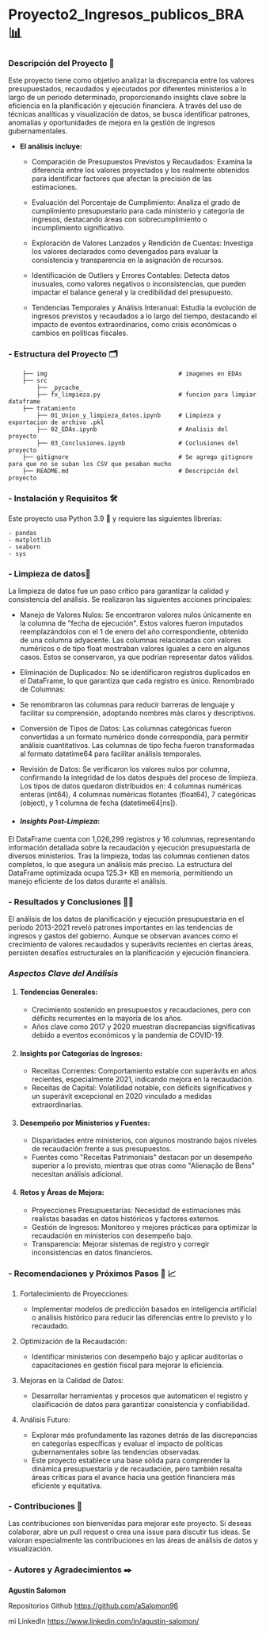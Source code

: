 # Proyecto2_Ingresos_publicos_BRA 📊 

### **Descripción del Proyecto** 📝​

Este proyecto tiene como objetivo analizar la discrepancia entre los valores presupuestados, recaudados y ejecutados por diferentes ministerios a lo largo de un periodo determinado, proporcionando insights clave sobre la eficiencia en la planificación y ejecución financiera. A través del uso de técnicas analíticas y visualización de datos, se busca identificar patrones, anomalías y oportunidades de mejora en la gestión de ingresos gubernamentales.

- **El análisis incluye:** 

    - Comparación de Presupuestos Previstos y Recaudados:
Examina la diferencia entre los valores proyectados y los realmente obtenidos para identificar factores que afectan la precisión de las estimaciones.

    - Evaluación del Porcentaje de Cumplimiento:
Analiza el grado de cumplimiento presupuestario para cada ministerio y categoría de ingresos, destacando áreas con sobrecumplimiento o incumplimiento significativo.

    - Exploración de Valores Lanzados y Rendición de Cuentas:
Investiga los valores declarados como devengados para evaluar la consistencia y transparencia en la asignación de recursos.

    - Identificación de Outliers y Errores Contables:
Detecta datos inusuales, como valores negativos o inconsistencias, que pueden impactar el balance general y la credibilidad del presupuesto.

    - Tendencias Temporales y Análisis Interanual:
Estudia la evolución de ingresos previstos y recaudados a lo largo del tiempo, destacando el impacto de eventos extraordinarios, como crisis económicas o cambios en políticas fiscales.

### - **Estructura del Proyecto** 🗂️

        ├── img                                     # imagenes en EDAs       
        ├── src
            ├── _pycache_       
            ├── fx_limpieza.py                      # funcion para limpiar dataframe
        ├── tratamiento
            ├── 01_Union_y_limpieza_datos.ipynb     # Limpieza y exportacion de archivo .pkl
            ├── 02_EDAs.ipynb                       # Analisis del proyecto
            ├── 03_Conclusiones.ipynb               # Coclusiones del proyecto   
        ├── gitignore                               # Se agrego gitignore para que no se suban los CSV que pesaban mucho
        ├── README.md                               # Descripción del proyecto                                

### - **Instalación y Requisitos** 🛠️

Este proyecto usa Python 3.9 🐍 y requiere las siguientes librerías:

    - pandas 
    - matplotlib
    - seaborn 
    - sys 

### - **Limpieza de datos**🧹

La limpieza de datos fue un paso crítico para garantizar la calidad y consistencia del análisis. Se realizaron las siguientes acciones principales:

- Manejo de Valores Nulos:
Se encontraron valores nulos únicamente en la columna de "fecha de ejecución". Estos valores fueron imputados reemplazándolos con el 1 de enero del año correspondiente, obtenido de una columna adyacente.
Las columnas relacionadas con valores numéricos o de tipo float mostraban valores iguales a cero en algunos casos. Estos se conservaron, ya que podrían representar datos válidos.

- Eliminación de Duplicados:
No se identificaron registros duplicados en el DataFrame, lo que garantiza que cada registro es único.
Renombrado de Columnas:

- Se renombraron las columnas para reducir barreras de lenguaje y facilitar su comprensión, adoptando nombres más claros y descriptivos.

- Conversión de Tipos de Datos:
Las columnas categóricas fueron convertidas a un formato numérico donde correspondía, para permitir análisis cuantitativos.
Las columnas de tipo fecha fueron transformadas al formato datetime64 para facilitar análisis temporales.

- Revisión de Datos:
Se verificaron los valores nulos por columna, confirmando la integridad de los datos después del proceso de limpieza.
Los tipos de datos quedaron distribuidos en: 4 columnas numéricas enteras (int64), 4 columnas numéricas flotantes (float64), 7 categóricas (object), y 1 columna de fecha (datetime64[ns]).

- #### *Insights Post-Limpieza*:

El DataFrame cuenta con 1,026,299 registros y 16 columnas, representando información detallada sobre la recaudación y ejecución presupuestaria de diversos ministerios.
Tras la limpieza, todas las columnas contienen datos completos, lo que asegura un análisis más preciso.
La estructura del DataFrame optimizada ocupa 125.3+ KB en memoria, permitiendo un manejo eficiente de los datos durante el análisis.

### - **Resultados y Conclusiones** 🕵️‍♂️

El análisis de los datos de planificación y ejecución presupuestaria en el período 2013-2021 reveló patrones importantes en las tendencias de ingresos y gastos del gobierno. Aunque se observan avances como el crecimiento de valores recaudados y superávits recientes en ciertas áreas, persisten desafíos estructurales en la planificación y ejecución financiera.

### *Aspectos Clave del Análisis*

1. #### Tendencias Generales:
    - Crecimiento sostenido en presupuestos y recaudaciones, pero con déficits recurrentes en la mayoría de los años.
    - Años clave como 2017 y 2020 muestran discrepancias significativas debido a eventos económicos y la pandemia de COVID-19.
2. #### Insights por Categorías de Ingresos:
    - Receitas Correntes: Comportamiento estable con superávits en años recientes, especialmente 2021, indicando mejora en la recaudación.
    - Receitas de Capital: Volatilidad notable, con déficits significativos y un superávit excepcional en 2020 vinculado a medidas extraordinarias.
3. ####  Desempeño por Ministerios y Fuentes:
    - Disparidades entre ministerios, con algunos mostrando bajos niveles de recaudación frente a sus presupuestos.
    - Fuentes como "Receitas Patrimoniais" destacan por un desempeño superior a lo previsto, mientras que otras como "Alienação de Bens" necesitan análisis adicional.
4. ####  Retos y Áreas de Mejora:
    - Proyecciones Presupuestarias: Necesidad de estimaciones más realistas basadas en datos históricos y factores externos.
    - Gestión de Ingresos: Monitoreo y mejores prácticas para optimizar la recaudación en ministerios con desempeño bajo.
    - Transparencia: Mejorar sistemas de registro y corregir inconsistencias en datos financieros.

### - **Recomendaciones y Próximos Pasos** 🔄  📈

1. Fortalecimiento de Proyecciones:
    -  Implementar modelos de predicción basados en inteligencia artificial o análisis histórico para reducir las diferencias entre lo previsto y lo recaudado.

2. Optimización de la Recaudación:
    - Identificar ministerios con desempeño bajo y aplicar auditorías o capacitaciones en gestión fiscal para mejorar la eficiencia.

3. Mejoras en la Calidad de Datos:
    - Desarrollar herramientas y procesos que automaticen el registro y clasificación de datos para garantizar consistencia y confiabilidad.

4. Análisis Futuro:
    - Explorar más profundamente las razones detrás de las discrepancias en categorías específicas y evaluar el impacto de políticas gubernamentales sobre las tendencias observadas.
    - Este proyecto establece una base sólida para comprender la dinámica presupuestaria y de recaudación, pero también resalta áreas críticas para el avance hacia una gestión financiera más eficiente y equitativa.

### - **Contribuciones** 🤝 

Las contribuciones son bienvenidas para mejorar este proyecto. Si deseas colaborar, abre un pull request o crea una issue para discutir tus ideas. Se valoran especialmente las contribuciones en las áreas de análisis de datos y visualización.

### - **Autores y Agradecimientos** ✒️ 

**Agustin Salomon**

Repositorios Github
https://github.com/aSalomon96

mi LinkedIn https://www.linkedin.com/in/agustin-salomon/

 